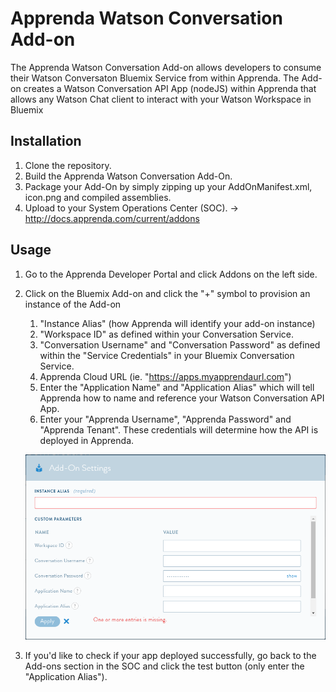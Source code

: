 # Apprenda Watson Conversation Add-on

The Apprenda Watson Conversation Add-on allows developers to consume their Watson Conversaton Bluemix Service from within Apprenda. 
The Add-on creates a Watson Conversation API App (nodeJS) within Apprenda that allows any Watson Chat client to interact with your Watson Workspace in Bluemix

## Installation

1. Clone the repository.
2. Build the Apprenda Watson Conversation Add-On.
3. Package your Add-On by simply zipping up your AddOnManifest.xml, icon.png and compiled assemblies. 
4. Upload to your System Operations Center (SOC). -> http://docs.apprenda.com/current/addons


## Usage
1. Go to the Apprenda Developer Portal and click Addons on the left side.
2. Click on the Bluemix Add-on and click the "+" symbol to provision an instance of the Add-on
    1. "Instance Alias" (how Apprenda will identify your add-on instance)
    2. "Workspace ID" as defined within your Conversation Service. 
    3. "Conversation Username" and "Conversation Password" as defined within the "Service Credentials" in your Bluemix Conversation Service.
    4. Apprenda Cloud URL (ie. "https://apps.myapprendaurl.com") 
    5. Enter the "Application Name" and "Application Alias" which will tell Apprenda how to name and reference your Watson Conversation API App.
    6. Enter your "Apprenda Username", "Apprenda Password" and "Apprenda Tenant". These credentials will determine how the API is deployed in Apprenda.
    
    ![](/readme_images/watsonconversation_provision.png)

7. If you'd like to check if your app deployed successfully, go back to the Add-ons section in the SOC and click the test button (only enter the "Application Alias"). 
